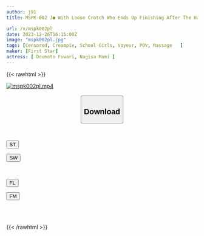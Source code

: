 ```yaml
---
author: j91
title: MSPK-002 J● With Loose Crotch Who Ends Up Finishing After The Hand Job In The Back Op J● Refre No.2

url: /v/mspk002pl
date: 2023-12-26T16:15:00Z
image: "mspk002pl.jpg"
tags: [Censored, Creampie, School Girls, Voyeur, POV, Massage	]
maker: [First Star]
actress: [ Doumoto Fuwari, Nagisa Mami ]
---
```



{{< rawhtml >}}

<div class="video" data-videoid="JKO9lVg0qDtjppQ">
    <a href="javascript:;">
        <img src="/v/mspk002pl/mspk002pl.jpg" width="WIDTH" height="HEIGHT" alt="mspk002pl.mp4" loading="lazy">
    </a>
</div>

<script type="text/javascript" src="https://j91.asia/asset/on-demand-st.js"></script>

<br>
  <link rel="stylesheet" href="https://j91.asia/asset/bs5.css">
  
  <center>
  <button class="btn btn-primary" type="button" data-bs-toggle="collapse" data-bs-target=".multi-collapse" aria-expanded="false" aria-controls="multiCollapseExample1 multiCollapseExample2"><h2>Download</h2></button></center>
</p>
<div class="row">
  <div class="col">
    <div class="collapse multi-collapse" id="multiCollapseExample1">
      <div class="card card-body">
	      	      <br>
<div class="buttons">  
<p><a href="https://streamtape.to/v/JKO9lVg0qDtjppQ" target="_blank"><button class="btn-hover color-3"><i class="fa fa-download"></i> ST</button></a></p>
<p><a href="https://flaswish.com/bk5sw8xg5glc" target="_blank"><button class="btn-hover color-2"><i class="fa fa-download"></i> SW</button></a></p></div>
    </div>
  </div>
</div>
  <div class="col">
    <div class="collapse multi-collapse" id="multiCollapseExample2">
      <div class="card card-body">
	      <br>
<div class="buttons">
<p><a href="https://filelions.site/f/kkv4x42hezzg" target="_blank"><button class="btn-hover color-9"><i class="fa fa-download"></i> FL</button></a></p>
<p><a href="https://filemoon.sx/d/0hawv4ea174u" target="_blank"><button class="btn-hover color-8"><i class="fa fa-download"></i> FM</button></a></p></div>
<br><br>
      </div>
    </div>
  </div>
</div>

{{< /rawhtml >}}